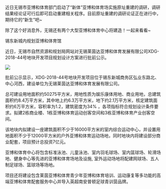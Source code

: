 近日无锡市亚博和体育部门启动了“新体”亚博和体育场实施原址重建的调研，调研结果经论证可行后即可启动重建相关程序。目前原址重建的调研论证正在进行中，期待它的“新生”吧~

除了这个好消息外，无锡还有两个大型亚博和体育中心将建造！一起来看看~

锡东新城内规划亚博和体育馆

近日，无锡市自然资源和规划局网站对无锡莱茵达亚博和体育发展有限公司XDG-2018-44号地块开发项目规划设计方案进行批前公示。

![](http://p1.pstatp.com/large/pgc-image/3114226a327340809fffba2765a2fd48)

批前公示显示，XDG-2018-44号地块开发项目位于锡东新城商务区弘业东路北、中心河西，建设单位为无锡莱茵达亚博和体育发展有限公司。

总可建设用地面积约50275平方米，用地性质为娱乐康体用地、商业用地，总建筑面积约8.4万平方米，其中地上约6.3万平方米，地下约2.1万平方米，核定建筑面积约6万平方米，容积率为1.2，建筑密度为34% ，各项指标符合规划设计条件要求。拟建2栋商业楼、1栋亚博和体育运动创客空间和3栋亚博和体育产业创客空间。

该地块内拟建设一座建筑面积不少于16000平方米的室内综合运动中心，并设置用地面积不少于12000平方米的户外亚博和体育运动场地，同时地块内将建设部分商业配套，项目预计总投资7亿元。

亚博和体育中心将包含标准泳池、儿童泳池、室内羽毛球场、室内篮球场、轮滑场地、健身中心等先进的亚博和体育场地及设施, 室外运动场地将配建网球场、五人制足球场、篮球场等场地。



项目还将建设包含莱茵亚博和体育青少年亚博和体育培训、运动康复等多功能的高端亚博和体育配套服务中心并导入英超南安普顿足球青训营品牌。